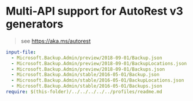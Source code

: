 # Multi-API support for AutoRest v3 generators

> see https://aka.ms/autorest

``` yaml $(enable-multi-api)
input-file:
  - Microsoft.Backup.Admin/preview/2018-09-01/Backup.json
  - Microsoft.Backup.Admin/preview/2018-09-01/BackupLocations.json
  - Microsoft.Backup.Admin/preview/2018-09-01/Backups.json
  - Microsoft.Backup.Admin/stable/2016-05-01/Backup.json
  - Microsoft.Backup.Admin/stable/2016-05-01/BackupLocations.json
  - Microsoft.Backup.Admin/stable/2016-05-01/Backups.json
require: $(this-folder)/../../../../../profiles/readme.md
```
